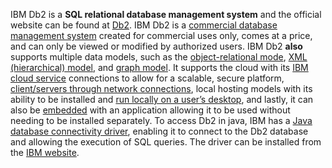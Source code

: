 IBM Db2 is a **SQL relational database management system** and the official website can be found at [Db2](https://www.ibm.com/products/db2). IBM Db2 is a [commercial database management system](https://www.navisite.com/blog/open-source-vs-commercial-database-systems/) created for commercial uses only, comes at a price, and can only be viewed or modified by authorized users. IBM Db2 **also** supports multiple data models, such as the [object-relational mode](https://www.ibm.com/docs/en/db2-for-zos/11?topic=programs-db2-object-relational-extensions), [XML (hierarchical) model](https://www.ibm.com/docs/en/db2/11.5?topic=purexml-overview), and [graph model](https://www.ibm.com/docs/en/db2/11.5?topic=deployments-db2-graph). It supports the cloud with its [IBM cloud service](https://www.ibm.com/cloud/db2-on-cloud) connections to allow for a scalable, secure platform, [client/servers through network connections](https://www.ibm.com/docs/en/db2/10.1.0?topic=SSEPGG_10.1.0/com.ibm.db2.luw.qb.client.doc/doc/c0022616.htm), local hosting models with its ability to be installed and [run locally on a user’s desktop](https://www.ibm.com/downloads/cas/VXK0EBNP), and lastly, it can also be [embedded](https://www.ibm.com/downloads/cas/VXK0EBNP) with an application allowing it to be used without needing to be installed separately. To access Db2 in java, IBM has a [Java database connectivity driver](https://stackoverflow.com/questions/8411844/what-is-the-db2-jdbc-driver-or-where-can-i-get-it-from), enabling it to connect to the Db2 database and allowing the execution of SQL queries. The driver can be installed from the [IBM website](https://www.ibm.com/support/pages/db2-jdbc-driver-versions-and-downloads). 

